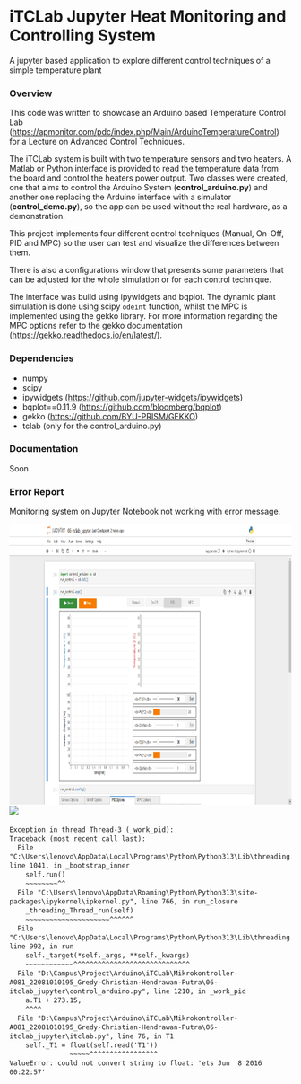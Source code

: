 # iTCLab Jupyter Heat Monitoring and Controlling System
A jupyter based application to explore different control techniques of a simple temperature plant

### Overview
This code was written to showcase an Arduino based Temperature Control Lab (https://apmonitor.com/pdc/index.php/Main/ArduinoTemperatureControl) for a Lecture on Advanced Control Techniques.

The iTCLab system is built with two temperature sensors and two heaters. A Matlab or Python interface is provided to read the temperature data from the board and control the heaters power output. Two classes were created, one that aims to control the Arduino System (**control_arduino.py**) and another one replacing the Arduino interface with a simulator (**control_demo.py**), so the app can be used without the real hardware, as a demonstration.

This project implements four different control techniques (Manual, On-Off, PID and MPC) so the user can test and visualize the differences between them.

There is also a configurations window that presents some parameters that can be adjusted for the whole simulation or for each control technique.

The interface was build using ipywidgets and bqplot. The dynamic plant simulation is done using scipy `odeint` function, whilst the MPC is implemented using the gekko library. For more information regarding the MPC options refer to the gekko documentation (https://gekko.readthedocs.io/en/latest/).

### Dependencies
- numpy
- scipy
- ipywidgets (https://github.com/jupyter-widgets/ipywidgets)
- bqplot==0.11.9 (https://github.com/bloomberg/bqplot)
- gekko (https://github.com/BYU-PRISM/GEKKO)
- tclab (only for the control_arduino.py)

### Documentation
Soon

### Error Report
Monitoring system on Jupyter Notebook not working with error message.

<img src="https://github.com/gredychristian/Mikrokontroller-A081_22081010195_Gredy-Christian-Hendrawan-Putra/blob/main/06-itclab_jupyter/1%20Jupyter%20Testing.png" height="500">
<img src="https://github.com/gredychristian/Mikrokontroller-A081_22081010195_Gredy-Christian-Hendrawan-Putra/blob/main/06-itclab_jupyter/2%Error%Message.png" height="500">

```
Exception in thread Thread-3 (_work_pid):
Traceback (most recent call last):
  File "C:\Users\lenovo\AppData\Local\Programs\Python\Python313\Lib\threading.py", line 1041, in _bootstrap_inner
    self.run()
    ~~~~~~~~^^
  File "C:\Users\lenovo\AppData\Roaming\Python\Python313\site-packages\ipykernel\ipkernel.py", line 766, in run_closure
    _threading_Thread_run(self)
    ~~~~~~~~~~~~~~~~~~~~~^^^^^^
  File "C:\Users\lenovo\AppData\Local\Programs\Python\Python313\Lib\threading.py", line 992, in run
    self._target(*self._args, **self._kwargs)
    ~~~~~~~~~~~~^^^^^^^^^^^^^^^^^^^^^^^^^^^^^
  File "D:\Campus\Project\Arduino\iTCLab\Mikrokontroller-A081_22081010195_Gredy-Christian-Hendrawan-Putra\06-itclab_jupyter\control_arduino.py", line 1210, in _work_pid
    a.T1 + 273.15,
    ^^^^
  File "D:\Campus\Project\Arduino\iTCLab\Mikrokontroller-A081_22081010195_Gredy-Christian-Hendrawan-Putra\06-itclab_jupyter\itclab.py", line 76, in T1
    self._T1 = float(self.read('T1'))
               ~~~~~^^^^^^^^^^^^^^^^^
ValueError: could not convert string to float: 'ets Jun  8 2016 00:22:57'
```